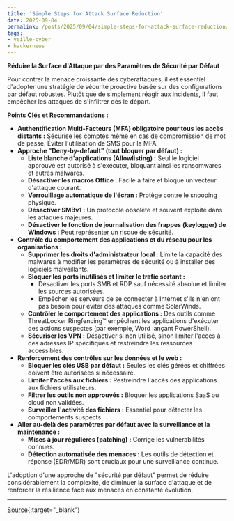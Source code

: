 ```yaml
---
title: 'Simple Steps for Attack Surface Reduction'
date: 2025-09-04
permalink: /posts/2025/09/04/simple-steps-for-attack-surface-reduction/
tags:
- veille-cyber
- hackernews
---
```

**Réduire la Surface d'Attaque par des Paramètres de Sécurité par Défaut**

Pour contrer la menace croissante des cyberattaques, il est essentiel d'adopter une stratégie de sécurité proactive basée sur des configurations par défaut robustes. Plutôt que de simplement réagir aux incidents, il faut empêcher les attaques de s'infiltrer dès le départ.

**Points Clés et Recommandations :**

*   **Authentification Multi-Facteurs (MFA) obligatoire pour tous les accès distants :** Sécurise les comptes même en cas de compromission de mot de passe. Éviter l'utilisation de SMS pour la MFA.
*   **Approche "Deny-by-default" (tout bloquer par défaut) :**
    *   **Liste blanche d'applications (Allowlisting) :** Seul le logiciel approuvé est autorisé à s'exécuter, bloquant ainsi les ransomwares et autres malwares.
    *   **Désactiver les macros Office :** Facile à faire et bloque un vecteur d'attaque courant.
    *   **Verrouillage automatique de l'écran :** Protège contre le snooping physique.
    *   **Désactiver SMBv1 :** Un protocole obsolète et souvent exploité dans les attaques majeures.
    *   **Désactiver le fonction de journalisation des frappes (keylogger) de Windows :** Peut représenter un risque de sécurité.
*   **Contrôle du comportement des applications et du réseau pour les organisations :**
    *   **Supprimer les droits d'administrateur local :** Limite la capacité des malwares à modifier les paramètres de sécurité ou à installer des logiciels malveillants.
    *   **Bloquer les ports inutilisés et limiter le trafic sortant :**
        *   Désactiver les ports SMB et RDP sauf nécessité absolue et limiter les sources autorisées.
        *   Empêcher les serveurs de se connecter à Internet s'ils n'en ont pas besoin pour éviter des attaques comme SolarWinds.
    *   **Contrôler le comportement des applications :** Des outils comme ThreatLocker Ringfencing™ empêchent les applications d'exécuter des actions suspectes (par exemple, Word lançant PowerShell).
    *   **Sécuriser les VPN :** Désactiver si non utilisé, sinon limiter l'accès à des adresses IP spécifiques et restreindre les ressources accessibles.
*   **Renforcement des contrôles sur les données et le web :**
    *   **Bloquer les clés USB par défaut :** Seules les clés gérées et chiffrées doivent être autorisées si nécessaire.
    *   **Limiter l'accès aux fichiers :** Restreindre l'accès des applications aux fichiers utilisateurs.
    *   **Filtrer les outils non approuvés :** Bloquer les applications SaaS ou cloud non validées.
    *   **Surveiller l'activité des fichiers :** Essentiel pour détecter les comportements suspects.
*   **Aller au-delà des paramètres par défaut avec la surveillance et la maintenance :**
    *   **Mises à jour régulières (patching) :** Corrige les vulnérabilités connues.
    *   **Détection automatisée des menaces :** Les outils de détection et réponse (EDR/MDR) sont cruciaux pour une surveillance continue.

L'adoption d'une approche de "sécurité par défaut" permet de réduire considérablement la complexité, de diminuer la surface d'attaque et de renforcer la résilience face aux menaces en constante évolution.

---
[Source](https://thehackernews.com/2025/08/simple-steps-for-attack-surface.html){:target="_blank"}
